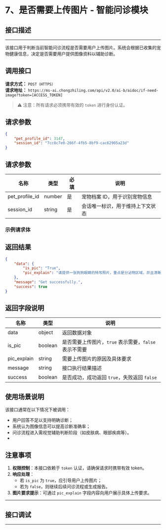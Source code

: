 # 7、是否需要上传图片 - 智能问诊模块

## 接口描述
---
该接口用于判断当前智能问诊流程是否需要用户上传图片。系统会根据已收集的宠物健康信息，决定是否需要用户提供图像资料以辅助诊断。

## 调用接口
**请求方式：** `POST（HTTPS）`  
**请求地址：** `https://ms-ai.chongzhiling.com/api/v2.0/ai-b/aidoc/if-need-image?token=[ACCESS_TOKEN]`

> ⚠️ 注意：所有请求必须携带有效的 `token` 进行身份认证。
> 
## 请求参数
```json
{
    "pet_profile_id": 3147,
    "session_id": "7cc8c7e0-266f-4fb5-8bf9-cac62905a23d"
}
```

## 请求参数

| 名称             | 类型   | 必填 | 说明                             |
|------------------|--------|------|----------------------------------|
| pet_profile_id   | number | 是   | 宠物档案 ID，用于识别宠物信息     |
| session_id       | string | 是   | 会话唯一标识，用于维持上下文状态 |

### 示例请求体


## 返回结果
```json
{
    "data": {
        "is_pic": "True",
        "pic_explain": "请提供一张狗狗眼睛的特写照片，重点是分泌物区域，并且清晰显示眼睛周围的皮肤状况。这有助于判断是否是结膜炎或者其他感染。请确保照片清晰，光线充足，能清楚地看到眼睛分泌物的情况。"
    },
    "message": "Get successfully.",
    "success": true
}
```

## 返回字段说明

| 名称              | 类型    | 说明                                             |
|-------------------|---------|--------------------------------------------------|
| data              | object  | 返回数据对象                                     |
| is_pic            | boolean | 是否需要上传图片，`true` 表示需要，`false` 表示不需要 |
| pic_explain       | string  | 需要上传图片的原因及具体要求                     |
| message           | string  | 接口执行结果描述                                 |
| success           | boolean | 是否成功，成功返回 `true`，失败返回 `false`      |


## 使用场景说明

该接口通常在以下情况下被调用：

- 用户回答不足以支持明确诊断；
- 系统认为图像信息可以提高诊断准确率；
- 问诊流程进入需视觉辅助判断阶段（如皮肤病、眼部疾病等）。
- 
## 注意事项

1. **权限控制**：本接口依赖于 `token` 认证，请确保请求时携带有效 token。
2. **响应处理**：
   - 若 `is_pic` 为 `true`，应引导用户上传图片；
   - 若为 `false`，则继续后续问诊流程或生成报告。
3. **图片要求提示**：可通过 `pic_explain` 字段内容向用户展示具体上传要求。

---


## 接口调试
---
<script setup>  
import SwaggerUI from '../../../../src/components/SwaggerUI.vue'  
</script>  

<ClientOnly>  
  <SwaggerUI   
    tag="if-need-image"   
    type="post"   
    path="/aidoc/if-need-image"   
  />  
</ClientOnly>



